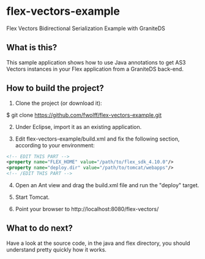flex-vectors-example
====================

Flex Vectors Bidirectional Serialization Example with GraniteDS

What is this?
-------------

This sample application shows how to use Java annotations to get AS3 Vectors
instances in your Flex application from a GraniteDS back-end.

How to build the project?
-------------------------

1. Clone the project (or download it):

$ git clone https://github.com/fwolff/flex-vectors-example.git

2. Under Eclipse, import it as an existing application.

3. Edit flex-vectors-example/build.xml and fix the following section,
according to your environment:

```xml
<!-- EDIT THIS PART -->
<property name="FLEX_HOME" value="/path/to/flex_sdk_4.10.0"/>
<property name="deploy.dir" value="/path/to/tomcat/webapps"/>
<!-- /EDIT THIS PART -->
```
4. Open an Ant view and drag the build.xml file and run the "deploy" target.

5. Start Tomcat.

6. Point your browser to http://localhost:8080/flex-vectors/

What to do next?
----------------

Have a look at the source code, in the java and flex directory, you should
understand pretty quickly how it works.

 


